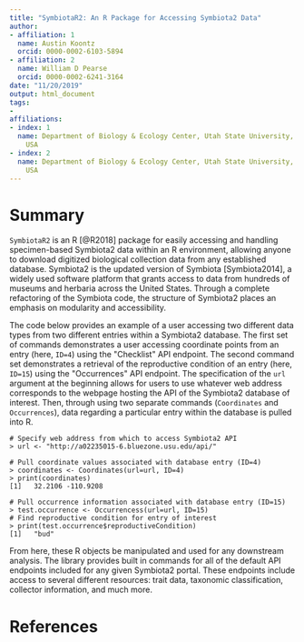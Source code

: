 ```yaml
---
title: "SymbiotaR2: An R Package for Accessing Symbiota2 Data"
author: 
- affiliation: 1
  name: Austin Koontz
  orcid: 0000-0002-6103-5894
- affiliation: 2
  name: William D Pearse
  orcid: 0000-0002-6241-3164
date: "11/20/2019"
output: html_document
tags:
- 
affiliations:
- index: 1
  name: Department of Biology & Ecology Center, Utah State University, Logan, Utah,
    USA
- index: 2
  name: Department of Biology & Ecology Center, Utah State University, Logan, Utah,
    USA
---
```

# Summary

`SymbiotaR2` is an R [@R2018] package for easily accessing and handling 
specimen-based Symbiota2 data within an R environment, allowing anyone
to download digitized biological collection data from any established 
database. Symbiota2 is the updated version of Symbiota [Symbiota2014], a
widely used software platform that grants access to data from hundreds of
museums and herbaria across the United States. Through a complete refactoring
of the Symbiota code, the structure of Symbiota2 places an emphasis on modularity
and accessibility.

The code below provides an example of a user accessing two different data types
from two different entries within a Symbiota2  database. The first set of commands
demonstrates a user accessing coordinate points from an entry (here, `ID=4`) 
using the "Checklist" API endpoint. The second command set demonstrates a 
retrieval of the reproductive condition of an entry (here, `ID=15`) using the 
"Occurrences" API endpoint. The specification of the `url` argument 
at the beginning allows for users to use whatever web address corresponds to 
the webpage hosting the API of the Symbiota2 database of interest. Then, 
through using two separate commands (`Coordinates` and `Occurrences`), data 
regarding a particular entry within the database is pulled into R. 
```{R}
# Specify web address from which to access Symbiota2 API
> url <- "http://a02235015-6.bluezone.usu.edu/api/"

# Pull coordinate values associated with database entry (ID=4)
> coordinates <- Coordinates(url=url, ID=4)
> print(coordinates)
[1]   32.2106 -110.9208

# Pull occurrence information associated with database entry (ID=15)
> test.occurrence <- Occurrencess(url=url, ID=15)
# Find reproductive condition for entry of interest
> print(test.occurrence$reproductiveCondition)
[1]   "bud"
```
From here, these R objects be manipulated and used for any downstream analysis. 
The library provides built in commands for all of the default API endpoints 
included for any given Symbiota2 portal. These endpoints include access to 
several different resources: trait data, taxonomic classification, 
collector information, and much more. 

# References